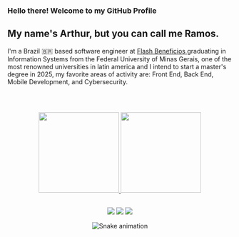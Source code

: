 
### Hello there! Welcome to my GitHub Profile
## My name's Arthur, but you can call me Ramos.

I'm a Brazil 🇧🇷 based software engineer at <a href="https://www.flashapp.com.br/" target="_blank"> Flash Beneficios </a> graduating in Information Systems from the Federal University of Minas Gerais, one of the most renowned universities in latin america and I intend to start a master's degree in 2025, my favorite areas of activity are: Front End, Back End, Mobile Development, and Cybersecurity.

&nbsp;

##

<div align="center">
  <a href="https://github.com/Arthur6890">
  <img height="180em" src="https://github-readme-stats.vercel.app/api?username=arthur6890&show_icons=true&theme=chartreuse-dark&include_all_commits=false&count_private=true"/>
  <img height="180em" src="https://github-readme-stats.vercel.app/api/top-langs/?username=arthur6890&layout=compact&langs_count=10&theme=chartreuse-dark"/>
</div>

##

<div align="center">
  <a href="https://linkedin.com/in/arthur-ramos-b09093177" target="_blank"><img src="https://img.shields.io/badge/-LinkedIn-%230077B5?style=for-the-badge&logo=linkedin&logoColor=white" target="_blank"></a>
  <a href="mailto:arthur.ramos.amaral@hotmail.com"><img src="https://img.shields.io/badge/Microsoft_Outlook-0078D4?style=for-the-badge&logo=microsoft-outlook&logoColor=white" target="_blank"></a>
  <a href="https://www.instagram.com/arthur_ramos_1/" target="_blank"><img src="https://img.shields.io/badge/Instagram-E4405F?style=for-the-badge&logo=instagram&logoColor=white" target="_blank"></a>

  ![Snake animation](https://github.com/arthur6890/arthur6890/blob/output/github-contribution-grid-snake.svg)
  
</div> 
